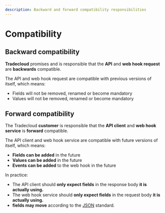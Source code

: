 ```yaml
---
description: Backward and forward compatibility responsibilities
---
```


# Compatibility

## Backward compatibility

**Tradecloud** promises and is responsible that the **API** and **web hook request** are **backwards** compatible.

The API and web hook request are compatible with previous versions of itself, which means:

* Fields will not be removed, renamed or become mandatory
* Values will not be removed, renamed or become mandatory

## Forward compatibility

The Tradecloud **customer** is responsible that the **API client** and **web hook service** is **forward** compatible.

The API client and web hook service are compatible with future versions of itself, which means:

* **Fields can be added** in the future
* **Values can be added** in the future
* **Events can be added** to the web hook in the future

In practice:

* The API client should **only expect fields** in the response body **it is actually using.**
* The web hook service should **only expect fields** in the request body **it is actually using.**
* **fields may move** according to the [JSON](https://tradecloud.gitbook.io/api/api/standards#json) standard.

